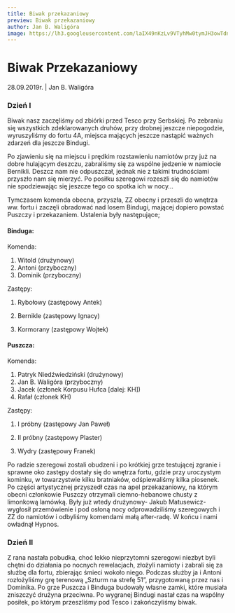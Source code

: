 ```yaml
---
title: Biwak przekazaniowy
preview: Biwak przekazaniowy
author: Jan B. Waligóra
image: https://lh3.googleusercontent.com/laIX49nKzLv9VTyhMw0tymJH3owTdnJb5ClOOL4Ty3nanub1VaMJkL_lXvZ933_pnqxvMzP7JwwITm6P_kxYMjXrWUB59bxuiUz9dLAKqb10-KvVjBUERasVba7Zr6SszXZTByfsYs7Sr9Tx4A_8agYnc-6qLuRw6C5o10LhG8Kl9V-gwxf8e1872rI87aVBiRbW4QLVNYrGxFSWTm-dyUta3ArlwNtQYVFflMS1dEM7qgzI2MFMlKOj_ZvHtNezUPAHxOw1m9uLCJvYHKloHq_npf0dmKBgjVbF2e_APATgBWdGBHooiNrgPpSHTjzrmwZ7PZUbP8KF7zgeij6bF8K5cNEN8thCsPIfVv6cs-dk0UubHVOtCrsdaOKOFrkcdYqCqGPms145jqH6axCKTca82w1hb_4DPKCIG91XCovimDdknW3auwBRgzjL8JBof6TLXedaGKJ1OYTVRn0uZbuJMbXcdAo5rmCK7k2AsR7QwSRu-8SMQkq1C6YweDokcMpdIGcXVvkb3QKof3GguYMgmcqCYvwaX8caUpYXl8sSGJ-kKvfh1QUR4NWKyqdlSTmNuiN5GHWB_TF6fd8O_MJ2rVbdSLCh0b7lJ9lwqxvATljOCoRF966TkVcvBhUpBlYjgcyn8HMqswKJi3BJ3n4epoP0Tta648i0UBpZYPP-2fGcM_XTTQ=w1196-h897-no
---
```


# Biwak Przekazaniowy

28.09.2019r. | Jan B. Waligóra

### Dzień I

Biwak nasz zaczęliśmy od zbiórki przed Tesco przy Serbskiej. Po zebraniu się wszystkich zdeklarowanych druhów, przy drobnej jeszcze niepogodzie, wyruszyliśmy do fortu 4A, miejsca mających jeszcze nastąpić ważnych zdarzeń dla jeszcze Bindugi.

Po zjawieniu się na miejscu i prędkim rozstawieniu namiotów przy już na dobre hulającym deszczu, zabraliśmy się za wspólne jedzenie w namiocie Bernikli. Deszcz nam nie odpuszczał, jednak nie z takimi trudnościami przyszło nam się mierzyć. Po posiłku szeregowi rozeszli się do namiotów nie spodziewając się jeszcze tego co spotka ich w nocy…

Tymczasem komenda obecna, przyszła, ZZ obecny i przeszli do wnętrza ww. fortu i zaczęli obradować nad losem Bindugi, mającej dopiero powstać Puszczy i przekazaniem. Ustalenia były następujące;

#### Binduga:

Komenda:

1.  Witold (drużynowy)
2.  Antoni (przyboczny)
3.  Dominik (przyboczny)

Zastępy:

1.  Rybołowy (zastępowy Antek)

2.  Bernikle (zastępowy Ignacy)

3.  Kormorany (zastępowy Wojtek)

#### Puszcza:

Komenda:

1.  Patryk Niedźwiedziński (drużynowy)
2.  Jan B. Waligóra (przyboczny)
3.  Jacek (członek Korpusu Hufca \[dalej: KH\])
4.  Rafał (członek KH)

Zastępy:

1.  I próbny (zastępowy Jan Paweł)

2.   II próbny (zastępowy Plaster)

3.  Wydry (zastępowy Franek)

Po radzie szeregowi zostali obudzeni i po krótkiej grze testującej zgranie i sprawne oko zastępy dostały się do wnętrza fortu, gdzie przy uroczystym kominku, w towarzystwie kilku bratniaków, odśpiewaliśmy kilka piosenek. Po części artystycznej przyszedł czas na apel przekazaniowy, na którym obecni członkowie Puszczy otrzymali ciemno-hebanowe chusty z limonkową lamówką. Były już wtedy drużynowy- Jakub Matusewicz- wygłosił przemówienie i pod osłoną nocy odprowadziliśmy szeregowych i ZZ do namiotów i odbyliśmy komendami małą after-radę. W końcu i nami owładnął Hypnos.

### Dzień II

Z rana nastała pobudka, choć lekko nieprzytomni szeregowi niezbyt byli chętni do działania po nocnych rewelacjach, złożyli namioty i zabrali się za służbę dla fortu, zbierając śmieci wokoło niego. Podczas służby ja i Antoni rozłożyliśmy grę terenową „Szturm na strefę 51”, przygotowaną przez nas i Dominika. Po grze Puszcza i Binduga budowały własne zamki, które musiała zniszczyć drużyna przeciwna. Po wygranej Bindugi nastał czas na wspólny posiłek, po którym przeszliśmy pod Tesco i zakończyliśmy biwak.
